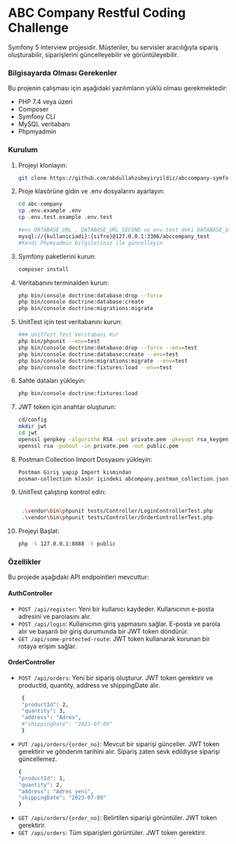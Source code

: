 # ABC Company Restful Coding Challenge

Symfony 5 interview projesidir. Müşteriler, bu servisler aracılığıyla sipariş oluşturabilir, siparişlerini güncelleyebilir ve görüntüleyebilir.
 
### Bilgisayarda Olması Gerekenler

Bu projenin çalışması için aşağıdaki yazılımların yüklü olması gerekmektedir:

- PHP 7.4 veya üzeri
- Composer
- Symfony CLI
- MySQL veritabanı
- Phpmyadmin

### Kurulum

1. Projeyi klonlayın:

   ```bash
   git clone https://github.com/abdullahzubeyiryildiz/abccompany-symfony.git

2. Proje klasörüne gidin ve .env dosyalarını ayarlayın:

   ```bash
   cd abc-company
   cp .env.example .env
   cp .env.test.example .env.test
   
   #env DATABASE_URL , DATABASE_URL_SECOND ve env.test deki DATABASE_URL alanlarını aşağıdaki örnek ile
   mysql://{kullaniciadi}:{sifre}@127.0.0.1:3306/abccompany_test
   #Kendi Phpmyadmin bilgileriniz ile güncelleyin

3. Symfony paketlerini kurun:

   ```bash 
   composer install  
4. Veritabanını terminalden kurun:

   ```bash 
   php bin/console doctrine:database:drop --force 
   php bin/console doctrine:database:create  
   php bin/console doctrine:migrations:migrate 
5. UnitTest için test veritabanını kurun: 
   ```bash 
   ### UnitTest Test Veritabanı Kur
   php bin/phpunit --env=test
   php bin/console doctrine:database:drop --force --env=test
   php bin/console doctrine:database:create --env=test
   php bin/console doctrine:migrations:migrate --env=test
   php bin/console doctrine:fixtures:load --env=test  
6. Sahte dataları yükleyin:

   ```bash 
   php bin/console doctrine:fixtures:load
7. JWT token için anahtar oluşturun:

   ```bash 
   cd/config
   mkdir jwt
   cd jwt
   openssl genpkey -algorithm RSA -out private.pem -pkeyopt rsa_keygen_bits:2048
   openssl rsa -pubout -in private.pem -out public.pem 
8. Postman Collection Import Dosyasını yükleyin:

   ```bash  
   Postman Giriş yapıp Import kısmından
   posman-collection klasör içindeki abcompany.postman_collection.json dosyası import edilmeli. 

9. UnitTest çalıştırıp kontrol edin: 
   ```bash   

    .\vendor\bin\phpunit tests/Controller/LoginControllerTest.php
    .\vendor\bin\phpunit tests/Controller/OrderControllerTest.php

10. Projeyi Başlat: 
    ```bash   
    php -S 127.0.0.1:8888 -t public   
### Özellikler 
Bu projede aşağıdaki API endpointleri mevcuttur: 
#### AuthController

- `POST /api/register`: Yeni bir kullanıcı kaydeder. Kullanıcının e-posta adresini ve parolasını alır.
- `POST /api/login`: Kullanıcının giriş yapmasını sağlar. E-posta ve parola alır ve başarılı bir giriş durumunda bir JWT token döndürür.
- `GET /api/some-protected-route`: JWT token kullanarak korunan bir rotaya erişim sağlar.

#### OrderController

- `POST /api/orders`: Yeni bir sipariş oluşturur. JWT token gerektirir ve productId, quantity, address ve shippingDate alır.
  ```bash  
   { 
   "productId": 2,
   "quantity": 3,
   "address": "Adres",
   #"shippingDate": "2023-07-09"
   } 

- `PUT /api/orders/{order_no}`: Mevcut bir siparişi günceller. JWT token gerektirir ve gönderim tarihini alır. Sipariş zaten sevk edildiyse siparişi güncellemez.
   ```bash  
   { 
   "productId": 1,
   "quantity": 2,
   "address": "Adres yeni",
   "shippingDate": "2023-07-09"
   } 


- `GET /api/orders/{order_no}`: Belirtilen siparişi görüntüler. JWT token gerektirir.
- `GET /api/orders`: Tüm siparişleri görüntüler. JWT token gerektirir.

